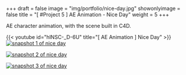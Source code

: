 +++
draft = false
image = "img/portfolio/nice-day.jpg"
showonlyimage = false
title = "[ #Project 5 ] AE Animation - Nice Day"
weight = 5
+++

AE character animation, with the scene built in C4D.

{{< youtube id="hlNSC-_D-6U" title="[ AE Animation ] Nice Day" >}}
\
[![snapshot 1 of nice day][1]][1]

[![snapshot 2 of nice day][2]][2]

[![snapshot 3 of nice day][3]][3]

[1]: /img/portfolio/nice-day-1.png
[2]: /img/portfolio/nice-day-2.png
[3]: /img/portfolio/nice-day-3.png
